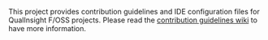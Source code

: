 This project provides contribution guidelines and IDE configuration files for QualInsight F/OSS projects. Please read the [contribution guidelines wiki](https://github.com/QualInsight/qualinsight-contribution-guidelines/wiki) to have more information.
